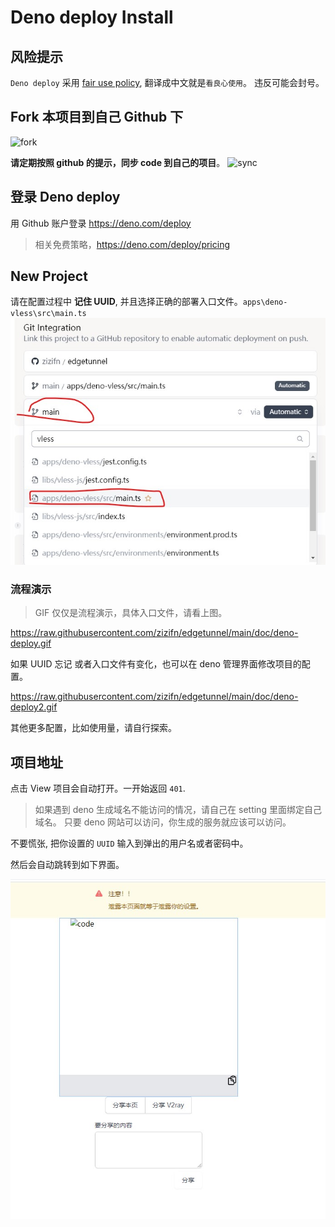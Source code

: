 # Deno deploy Install

## 风险提示

`Deno deploy` 采用 [fair use policy](https://deno.com/deploy/docs/fair-use-policy), 翻译成中文就是`看良心使用`。 违反可能会封号。

## Fork 本项目到自己 Github 下

![fork](./fork.jpg)

**请定期按照 github 的提示，同步 code 到自己的项目**。
![sync](./sync.jpg)

## 登录 Deno deploy

用 Github 账户登录 https://deno.com/deploy

> 相关免费策略，https://deno.com/deploy/pricing

## New Project

请在配置过程中 **记住 UUID**, 并且选择正确的部署入口文件。`apps\deno-vless\src\main.ts`
![deno-link](./deno-link.jpg)

### 流程演示

> GIF 仅仅是流程演示，具体入口文件，请看上图。

https://raw.githubusercontent.com/zizifn/edgetunnel/main/doc/deno-deploy.gif

如果 UUID 忘记 或者入口文件有变化，也可以在 deno 管理界面修改项目的配置。

https://raw.githubusercontent.com/zizifn/edgetunnel/main/doc/deno-deploy2.gif

其他更多配置，比如使用量，请自行探索。

## 项目地址

点击 View 项目会自动打开。一开始返回 `401`.

> 如果遇到 deno 生成域名不能访问的情况，请自己在 setting 里面绑定自己域名。
> 只要 deno 网站可以访问，你生成的服务就应该可以访问。

不要慌张, 把你设置的 `UUID` 输入到弹出的用户名或者密码中。

然后会自动跳转到如下界面。

![index](./index.jpg)
